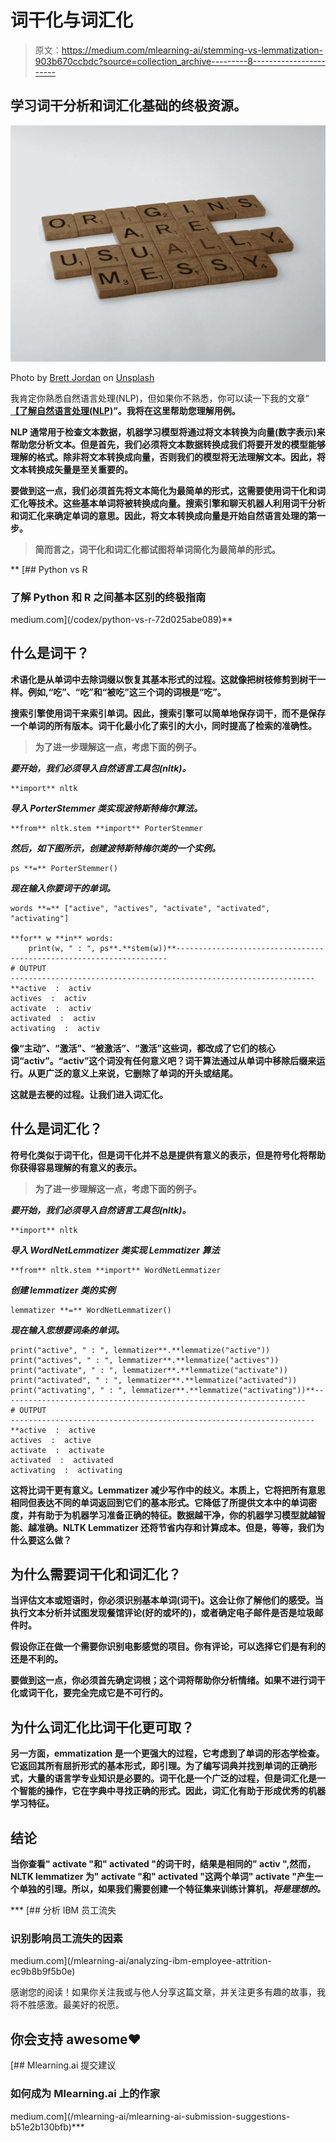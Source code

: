 # 词干化与词汇化

> 原文：<https://medium.com/mlearning-ai/stemming-vs-lemmatization-903b670ccbdc?source=collection_archive---------8----------------------->

## **学习词干分析和词汇化基础的终极资源。**

![](img/00cd361cf647b5a0176536ad421375a8.png)

Photo by [Brett Jordan](https://unsplash.com/es/@brett_jordan?utm_source=medium&utm_medium=referral) on [Unsplash](https://unsplash.com?utm_source=medium&utm_medium=referral)

我肯定你熟悉自然语言处理(NLP)，但如果你不熟悉，你可以读一下我的文章“ [**【了解自然语言处理(NLP)**](/codex/understanding-natural-language-processing-nlp-fe52f4f66824)**”。我将在这里帮助您理解用例。**

**NLP 通常用于检查文本数据，机器学习模型将通过将文本转换为向量(数字表示)来帮助您分析文本。但是首先，我们必须将文本数据转换成我们将要开发的模型能够理解的格式。除非将文本转换成向量，否则我们的模型将无法理解文本。因此，将文本转换成矢量是至关重要的。**

**要做到这一点，我们必须首先将文本简化为最简单的形式，这需要使用词干化和词汇化等技术。这些基本单词将被转换成向量。搜索引擎和聊天机器人利用词干分析和词汇化来确定单词的意思。因此，将文本转换成向量是开始自然语言处理的第一步。**

> ****简而言之，词干化和词汇化都试图将单词简化为最简单的形式。****

**[](/codex/python-vs-r-72d025abe089) [## Python vs R

### 了解 Python 和 R 之间基本区别的终极指南

medium.com](/codex/python-vs-r-72d025abe089)** 

## **什么是词干？**

**术语化是从单词中去除词缀以恢复其基本形式的过程。这就像把树枝修剪到树干一样。例如,“吃”、“吃”和“被吃”这三个词的词根是“吃”。**

**搜索引擎使用词干来索引单词。因此，搜索引擎可以简单地保存词干，而不是保存一个单词的所有版本。词干化最小化了索引的大小，同时提高了检索的准确性。**

> ****为了进一步理解这一点，考虑下面的例子。****

*****要开始，我们必须导入自然语言工具包(nltk)。*****

```
**import** nltk
```

*****导入 PorterStemmer 类实现波特斯特梅尔算法。*****

```
**from** nltk.stem **import** PorterStemmer
```

*****然后，如下图所示，创建波特斯特梅尔类的一个实例。*****

```
ps **=** PorterStemmer()
```

*****现在输入你要词干的单词。*****

```
words **=** ["active", "actives", "activate", "activated", "activating"]

**for** w **in** words:
    print(w, " : ", ps**.**stem(w))**--------------------------------------------------------------------
# OUTPUT
--------------------------------------------------------------------**active  :  activ
actives  :  activ
activate  :  activ
activated  :  activ
activating  :  activ
```

**像“主动”、“激活”、“被激活”、“激活”这些词，都改成了它们的核心词“activ”。“activ”这个词没有任何意义吧？词干算法通过从单词中移除后缀来运行。从更广泛的意义上来说，它删除了单词的开头或结尾。**

**这就是去梗的过程。让我们进入词汇化。**

## **什么是词汇化？**

**符号化类似于词干化，但是词干化并不总是提供有意义的表示，但是符号化将帮助你获得容易理解的有意义的表示。**

> ****为了进一步理解这一点，考虑下面的例子。****

*****要开始，我们必须导入自然语言工具包(nltk)。*****

```
**import** nltk
```

*****导入 WordNetLemmatizer 类实现 Lemmatizer 算法*****

```
**from** nltk.stem **import** WordNetLemmatizer
```

*****创建 lemmatizer 类的实例*****

```
lemmatizer **=** WordNetLemmatizer()
```

*****现在输入您想要词条的单词。*****

```
print("active", " : ", lemmatizer**.**lemmatize("active"))
print("actives", " : ", lemmatizer**.**lemmatize("actives"))
print("activate", " : ", lemmatizer**.**lemmatize("activate"))
print("activated", " : ", lemmatizer**.**lemmatize("activated"))
print("activating", " : ", lemmatizer**.**lemmatize("activating"))**--------------------------------------------------------------------
# OUTPUT
--------------------------------------------------------------------**active  :  active
actives  :  active
activate  :  activate
activated  :  activated
activating  :  activating
```

**这将比词干更有意义。Lemmatizer 减少写作中的歧义。本质上，它将把所有意思相同但表达不同的单词返回到它们的基本形式。它降低了所提供文本中的单词密度，并有助于为机器学习准备正确的特征。数据越干净，你的机器学习模型就越智能、越准确。NLTK Lemmatizer 还将节省内存和计算成本。但是，等等，我们为什么要这么做？**

## **为什么需要词干化和词汇化？**

**当评估文本或短语时，你必须识别基本单词(词干)。这会让你了解他们的感受。当执行文本分析并试图发现餐馆评论(好的或坏的)，或者确定电子邮件是否是垃圾邮件时。**

**假设你正在做一个需要你识别电影感觉的项目。你有评论，可以选择它们是有利的还是不利的。**

**要做到这一点，你必须首先确定词根；这个词将帮助你分析情绪。如果不进行词干化或词干化，要完全完成它是不可行的。**

## **为什么词汇化比词干化更可取？**

**另一方面，emmatization 是一个更强大的过程，它考虑到了单词的形态学检查。它返回其所有屈折形式的基本形式，即引理。为了编写词典并找到单词的正确形式，大量的语言学专业知识是必要的。词干化是一个广泛的过程，但是词汇化是一个智能的操作，它在字典中寻找正确的形式。因此，词汇化有助于形成优秀的机器学习特征。**

## **结论**

**当你查看" activate "和" activated "的词干时，结果是相同的" activ ",然而，NLTK lemmatizer 为" activate "和" activated "这两个单词" activate "产生一个单独的引理。所以，如果我们需要创建一个特征集来训练计算机，*将是理想的。***

***[](/mlearning-ai/analyzing-ibm-employee-attrition-ec9b8b9f5b0e) [## 分析 IBM 员工流失

### 识别影响员工流失的因素

medium.com](/mlearning-ai/analyzing-ibm-employee-attrition-ec9b8b9f5b0e) 

感谢您的阅读！如果你关注我或与他人分享这篇文章，并关注更多有趣的故事，我将不胜感激。最美好的祝愿。

## 你会支持 awesome❤️

[](/mlearning-ai/mlearning-ai-submission-suggestions-b51e2b130bfb) [## Mlearning.ai 提交建议

### 如何成为 Mlearning.ai 上的作家

medium.com](/mlearning-ai/mlearning-ai-submission-suggestions-b51e2b130bfb)***